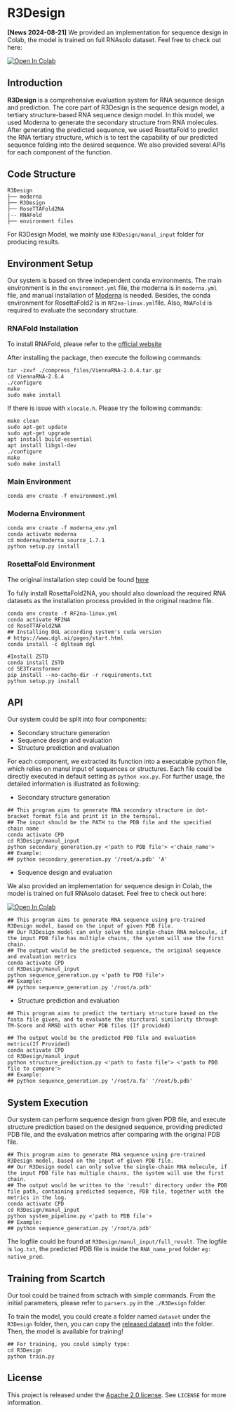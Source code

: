 # R3Design


**[News 2024-08-21]** We provided an implementation for sequence design in Colab, the model is trained on full RNAsolo dataset. Feel free to check out here:

<a href="https://colab.research.google.com/drive/1tAoUHY6w8WeweByY7TFwIyXPyGXA4lMW#scrollTo=gzAKWozrYdag" target="_parent"><img src="https://colab.research.google.com/assets/colab-badge.svg" alt="Open In Colab"/></a>
 
## Introduction

**R3Design** is a comprehensive evaluation system for RNA sequence design and prediction. The core part of R3Design is the sequence design model, a tertiary structure-based RNA sequence design model. In this model, we used Moderna to generate the secondary structure from RNA molecules. After generating the predicted sequence, we used RosettaFold to predict the RNA tertiary structure, which is to test the capability of our predicted sequence folding into the desired sequence. We also provided several APIs for each component of the function.


## Code Structure
```
R3Design
├── moderna
├── R3Design
├── RoseTTAFold2NA
|-- RNAFold
├── environment files
```
For R3Design Model, we mainly use `R3Design/manul_input` folder for producing results.
## Environment Setup 

Our system is based on three independent conda environments. The main environment is in the `environment.yml` file, the moderna is in `moderna.yml` file, and manual installation of [Moderna](https://genesilico.pl/moderna/) is needed. Besides, the conda environment for RosettaFold2 is in `RF2na-linux.yml`file. Also, `RNAFold` is required to evaluate the secondary structure.

### RNAFold Installation 

To install RNAFold, please refer to the [official website](https://www.tbi.univie.ac.at/RNA/ViennaRNA/doc/html/install.html)

After installing the package, then execute the following commands:
```shell
tar -zxvf ./compress_files/ViennaRNA-2.6.4.tar.gz
cd ViennaRNA-2.6.4
./configure
make
sudo make install
```

If there is issue with `xlocale.h`. Please try the following commands:
```shell
make clean
sudo apt-get update
sudo apt-get upgrade
apt install build-essential
apt install libgsl-dev
./configure
make
sudo make install
```

### Main Environment

```shell
conda env create -f environment.yml
```
### Moderna Environment 
```shell
conda env create -f moderna_env.yml
conda activate moderna
cd moderna/moderna_source_1.7.1
python setup.py install
```
### RosettaFold Environment 
The original installation step could be found [here](https://github.com/uw-ipd/RoseTTAFold2NA)

To fully install RosettaFold2NA, you should also download the required RNA datasets as the installation process provided in the original readme file.

```shell
conda env create -f RF2na-linux.yml
conda activate RF2NA
cd RoseTTAFold2NA
## Installing DGL according system's cuda version
# https://www.dgl.ai/pages/start.html
conda install -c dglteam dgl

#Install ZSTD
conda install ZSTD
cd SE3Transformer
pip install --no-cache-dir -r requirements.txt
python setup.py install
```

##  API
Our system could be split into four components: 
  * Secondary structure generation
  * Sequence design and evaluation
  * Structure prediction and evaluation

For each component, we extracted its function into a executable python file, which relies on manul input of sequences or structures. Each file could be directly executed in default setting as `python xxx.py`. For further usage, the detailed information is illustrated as following:


* Secondary structure generation
```shell
## This program aims to generate RNA secondary structure in dot-bracket format file and print it in the terminal. 
## The input should be the PATH to the PDB file and the specified chain name
conda activate CPD
cd R3Design/manul_input
python secondary_generation.py <'path to PDB file'> <'chain_name'>
## Example: 
## python secondary_generation.py '/root/a.pdb' 'A'
```

* Sequence design and evaluation

We also provided an implementation for sequence design in Colab, the model is trained on full RNAsolo dataset. Feel free to check out here:

<a href="https://colab.research.google.com/drive/1tAoUHY6w8WeweByY7TFwIyXPyGXA4lMW#scrollTo=gzAKWozrYdag" target="_parent"><img src="https://colab.research.google.com/assets/colab-badge.svg" alt="Open In Colab"/></a>


```shell
## This program aims to generate RNA sequence using pre-trained R3Design model, based on the input of given PDB file. 
## Our R3Design model can only solve the single-chain RNA molecule, if the input PDB file has multiple chains, the system will use the first chain.
## The output would be the predicted sequence, the original sequence and evaluation metrics
conda activate CPD
cd R3Design/manul_input
python sequence_generation.py <'path to PDB file'>
## Example: 
## python sequence_generation.py '/root/a.pdb'
```

* Structure prediction and evaluation
```shell
## This program aims to predict the tertiary structure based on the fasta file given, and to evaluate the sturctural similarity through TM-Score and RMSD with other PDB files (If provided)

## The output would be the predicted PDB file and evaluation metrics(If Provided)
conda activate CPD
cd R3Design/manul_input
python structure_prediction.py <'path to fasta file'> <'path to PDB file to compare'>
## Example: 
## python sequence_generation.py '/root/a.fa' '/root/b.pdb'
```

## System Execution
Our system can perform sequence design from given PDB file, and execute structure prediction based on the designed sequence, providing predicted PDB file, and the evaluation metrics after comparing with the original PDB file.

```shell
## This program aims to generate RNA sequence using pre-trained R3Design model, based on the input of given PDB file. 
## Our R3Design model can only solve the single-chain RNA molecule, if the input PDB file has multiple chains, the system will use the first chain.
## The output would be written to the 'result' directory under the PDB file path, containing predicted sequence, PDB file, together with the metrics in the log.
conda activate CPD
cd R3Design/manul_input
python system_pipeline.py <'path to PDB file'>
## Example: 
## python sequence_generation.py '/root/a.pdb'
```
The logfile could be found at `R3Design/manul_input/full_result`. The logfile is `log.txt`, the predicted PDB file is inside the `RNA_name_pred` folder `eg: native_pred`.

##  Training from Scartch 

Our tool could be trained from sctrach with simple commands. From the initial parameters, please refer to `parsers.py` in the `./R3Design` folder.

To train the model, you could create a folder named `dataset` under the `R3Design` folder, then, you can copy the [released dataset](https://github.com/A4Bio/R3Design/releases/tag/dataset) into the folder. Then, the model is available for training!

```shell
## For training, you could simply type: 
cd R3Design
python train.py 

```
## License

This project is released under the [Apache 2.0 license](LICENSE). See `LICENSE` for more information.
